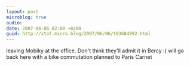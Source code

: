 ```yaml
---
layout: post
microblog: true
audio: 
date: 2007-06-06 02:00 +0200
guid: http://xtof.micro.blog/2007/06/06/t93684992.html
---
```

leaving Mobiky at the office. Don't think they'll admit it in Bercy :( will go back here with a bike commutation planned to Paris Carnet
